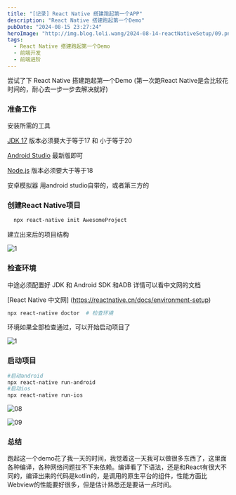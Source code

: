 ```yaml
---
title: "[记录] React Native 搭建跑起第一个APP"
description: "React Native 搭建跑起第一个Demo"
pubDate: "2024-08-15 23:27:24"
heroImage: "http://img.blog.loli.wang/2024-08-14-reactNativeSetup/09.png"
tags:
  - React Native 搭建跑起第一个Demo
  - 前端开发 
  - 前端进阶
---
```


尝试了下 React Native 搭建跑起第一个Demo (第一次跑React Native是会比较花时间的，耐心去一步一步去解决就好)

### 准备工作

安装所需的工具

[JDK 17](https://www.oracle.com/cn/java/technologies/downloads/#java17)  版本必须要大于等于17 和 小于等于20

[Android Studio](https://developer.android.google.cn/studio/install?hl=zh-cn) 最新版即可

[Node.js](https://nodejs.org/en/download/)  版本必须要大于等于18

安卓模拟器 用android studio自带的，或者第三方的


### 创建React Native项目

```bash
  npx react-native init AwesomeProject
```
建立出来后的项目结构

![1](http://img.blog.loli.wang/2024-08-14-reactNativeSetup/02.png)


### 检查环境

中途必须配置好 JDK 和 Android SDK 和ADB 详情可以看中文网的文档

[React Native 中文网] (https://reactnative.cn/docs/environment-setup)


```bash
npx react-native doctor  # 检查环境
```
环境如果全部检查通过，可以开始启动项目了 

![1](http://img.blog.loli.wang/2024-08-14-reactNativeSetup/07.png)

### 启动项目

```bash
#启动android
npx react-native run-android
#启动ios
npx react-native run-ios
```

![08](http://img.blog.loli.wang/2024-08-14-reactNativeSetup/08.png)

![09](http://img.blog.loli.wang/2024-08-14-reactNativeSetup/09.png)


### 总结

跑起这一个demo花了我一天的时间，我觉着这一天我可以做很多东西了，这里面各种编译，各种网络问题拉不下来依赖。编译看了下语法，还是和React有很大不同的，编译出来的代码是kotlin的，是调用的原生平台的组件，性能方面比Webview的性能要好很多，但是估计熟悉还是要话一点时间。

